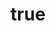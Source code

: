 ---
title: 
    el: Εξαιρετική Ευκαιρία 
    en: Εξαιρετική Ευκαιρία 
layout: property
image: /assets/img/properties/thasos_spiti50m09.jpg
description: 
    el: "Πετρόχτιστο σπίτι 50τμ σε παραδοσιακό οικισμό της Θάσου, 3χλμ από την ακτή με άπλετη θέα, σε άριστη κατάσταση με 2 επίπεδα και επιπλωμένο με παραδοσιακά έπιπλα και αντικείμενα. Άριστη επένδυση!"
    en: "Πετρόχτιστο σπίτι 50τμ σε παραδοσιακό οικισμό της Θάσου, 3χλμ από την ακτή με άπλετη θέα, σε άριστη κατάσταση με 2 επίπεδα και επιπλωμένο με παραδοσιακά έπιπλα και αντικείμενα. Άριστη επένδυση!"
squard: 50
address: 
    el: Θάσος, 3χλμ από την ακτή με άπλετη θέα
    en: Θάσος, 3χλμ από την ακτή με άπλετη θέα
price: "50.000"
gallery: 
    - "/assets/img/properties/thasos_spiti50m01.jpg"
    - "/assets/img/properties/thasos_spiti50m02.jpg"
    - "/assets/img/properties/thasos_spiti50m03.jpg"
    - "/assets/img/properties/thasos_spiti50m04.jpg"
    - "/assets/img/properties/thasos_spiti50m05.jpg"
    - "/assets/img/properties/thasos_spiti50m06.jpg"
    - "/assets/img/properties/thasos_spiti50m07.jpg"
    - "/assets/img/properties/thasos_spiti50m08.jpg"
    - "/assets/img/properties/thasos_spiti50m09.jpg"
    - "/assets/img/properties/thasos_spiti50m10.jpg"
    - "/assets/img/properties/thasos_spiti50m11.jpg"
    - "/assets/img/properties/thasos_spiti50m12.jpg"
    - "/assets/img/properties/thasos_spiti50m13.jpg"
    - "/assets/img/properties/thasos_spiti50m14.jpg"
    - "/assets/img/properties/thasos_spiti50m15.jpg"
---